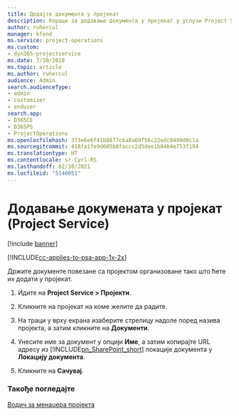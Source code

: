 ```yaml
---
title: Додајте документа у пројекат
description: Кораци за додавање документа у пројекат у услузи Project Service
author: ruhercul
manager: kfend
ms.service: project-operations
ms.custom:
- dyn365-projectservice
ms.date: 7/30/2018
ms.topic: article
ms.author: ruhercul
audience: Admin
search.audienceType:
- admin
- customizer
- enduser
search.app:
- D365CE
- D365PS
- ProjectOperations
ms.openlocfilehash: 373e6e6f41b8877c6a8a69f56c22edc9499d0c1a
ms.sourcegitcommit: 418fa1fe9d605b8faccc2d5dee1b04b4e753f194
ms.translationtype: HT
ms.contentlocale: sr-Cyrl-RS
ms.lasthandoff: 02/10/2021
ms.locfileid: "5146051"
---
```

# <a name="add-documents-to-a-project-project-service"></a>Додавање докумената у пројекат (Project Service)

[!include [banner](../includes/psa-now-project-operations.md)]

[!INCLUDE[cc-applies-to-psa-app-1x-2x](../includes/cc-applies-to-psa-app-1x-2x.md)]

Држите документе повезане са пројектом организоване тако што ћете их додати у пројекат.  
  
1. Идите на **Project Service > Пројекти**.  
  
2. Кликните на пројекат на коме желите да радите.  
  
3. На траци у врху екрана изаберите стрелицу надоле поред назива пројекта, а затим кликните на **Документи**.  
  
4. Унесите име за документ у опцији **Име**, а затим копирајте URL адресу из [!INCLUDE[pn_SharePoint_short](../includes/pn-sharepoint-short.md)] локације документа у **Локацију документа**.  
  
5. Кликните на **Сачувај**.  
  
### <a name="see-also"></a>Такође погледајте  
 [Водич за менаџера пројекта](../psa/project-manager-guide.md)

